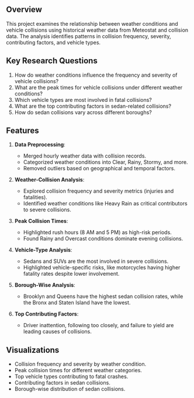 ## Overview
This project examines the relationship between weather conditions and vehicle collisions using historical weather data from Meteostat and collision data. The analysis identifies patterns in collision frequency, severity, contributing factors, and vehicle types.

## Key Research Questions
1. How do weather conditions influence the frequency and severity of vehicle collisions?
2. What are the peak times for vehicle collisions under different weather conditions?
3. Which vehicle types are most involved in fatal collisions?
4. What are the top contributing factors in sedan-related collisions?
5. How do sedan collisions vary across different boroughs?

## Features
1. **Data Preprocessing**:
   - Merged hourly weather data with collision records.
   - Categorized weather conditions into Clear, Rainy, Stormy, and more.
   - Removed outliers based on geographical and temporal factors.

2. **Weather-Collision Analysis**:
   - Explored collision frequency and severity metrics (injuries and fatalities).
   - Identified weather conditions like Heavy Rain as critical contributors to severe collisions.

3. **Peak Collision Times**:
   - Highlighted rush hours (8 AM and 5 PM) as high-risk periods.
   - Found Rainy and Overcast conditions dominate evening collisions.

4. **Vehicle-Type Analysis**:
   - Sedans and SUVs are the most involved in severe collisions.
   - Highlighted vehicle-specific risks, like motorcycles having higher fatality rates despite lower involvement.

5. **Borough-Wise Analysis**:
   - Brooklyn and Queens have the highest sedan collision rates, while the Bronx and Staten Island have the lowest.

6. **Top Contributing Factors**:
   - Driver inattention, following too closely, and failure to yield are leading causes of collisions.

## Visualizations
- Collision frequency and severity by weather condition.
- Peak collision times for different weather categories.
- Top vehicle types contributing to fatal crashes.
- Contributing factors in sedan collisions.
- Borough-wise distribution of sedan collisions.
